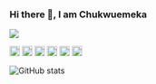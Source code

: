 ### Hi there 👋,  I am Chukwuemeka

![](https://64.media.tumblr.com/38edea1b441b84c4529359673cbcd4fd/e8945c5ab83bebbc-6d/s2048x3072/70a1a22b39bfbe0d5bde5c02f29e1704e827d205.png)

<!--
**Emex4gman/emex4gman** is a ✨ _special_ ✨ repository because its `README.md` (this file) appears on your GitHub profile.

Here are some ideas to get you started:

- 🔭 I’m currently working on ...
- 🌱 I’m currently learning ...
- 👯 I’m looking to collaborate on ...
- 🤔 I’m looking for help with ...
- 💬 Ask me about ...
- 📫 How to reach me: ...
- 😄 Pronouns: ...
- ⚡ Fun fact: ...
-->


[<img src='https://cdn.jsdelivr.net/npm/simple-icons@3.0.1/icons/github.svg' alt='github' height='18'>](https://github.com/emex4gman)  [<img src='https://cdn.jsdelivr.net/npm/simple-icons@3.0.1/icons/instagram.svg' alt='instagram' height='18'>](https://www.instagram.com/ibebugwu_chukwuemeka/)  [<img src='https://cdn.jsdelivr.net/npm/simple-icons@3.0.1/icons/twitter.svg' alt='twitter' height='18'>](https://twitter.com/emex4gman)  [<img src='https://cdn.jsdelivr.net/npm/simple-icons@3.0.1/icons/codepen.svg' alt='codepen' height='18'>](https://codepen.io/emex4gman)  [<img src='https://cdn.jsdelivr.net/npm/simple-icons@3.0.1/icons/stackoverflow.svg' alt='stackoverflow' height='18'>](https://stackoverflow.com/users/11648546/chukwuemeka-ibebugwu)  [<img src='https://cdn.jsdelivr.net/npm/simple-icons@3.0.1/icons/icloud.svg' alt='website' height='18'>](https://ibefx.netlify.app/)  

![GitHub stats](https://github-readme-stats.vercel.app/api?username=emex4gman&show_icons=true)  

<!--
![Profile views](https://gpvc.arturio.dev/emex4gman)  

-->

